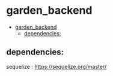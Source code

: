 # garden_backend
- [garden_backend](#garden_backend)
  - [dependencies:](#dependencies)
## dependencies: 

  sequelize : https://sequelize.org/master/